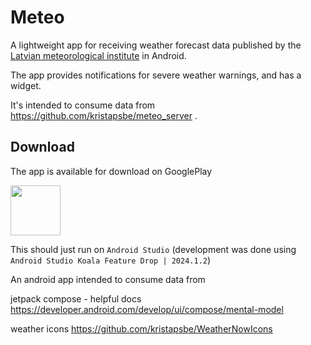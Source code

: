 # Meteo

A lightweight app for receiving weather forecast data published by the [Latvian meteorological institute](https://videscentrs.lvgmc.lv/) in Android.

The app provides notifications for severe weather warnings, and has a widget.

It's intended to consume data from https://github.com/kristapsbe/meteo_server .

## Download

The app is available for download on GooglePlay

[<img src="https://play.google.com/intl/en_us/badges/images/generic/en-play-badge.png"
     height="80">](https://play.google.com/store/apps/details?id=lv.kristapsbe.meteo_android)

This should just run on `Android Studio` (development was done using `Android Studio Koala Feature Drop | 2024.1.2`)

An android app intended to consume data from 

jetpack compose - helpful docs
https://developer.android.com/develop/ui/compose/mental-model

weather icons https://github.com/kristapsbe/WeatherNowIcons
